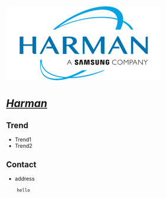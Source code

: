 # [![Harman](/assets/img/Harman.svg "automotive") ](https://www.harman.com/automotive)

# ***[Harman](https://car.harman.com/solutions/digital-cockpit "cockpit")***



## Trend
- Trend1
- Trend2

## Contact
- address
```
    hello
```